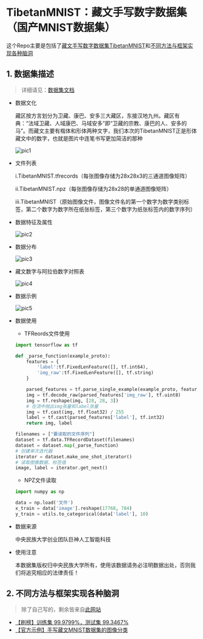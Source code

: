 # TibetanMNIST：藏文手写数字数据集（国产MNIST数据集）

这个Repo主要是包括了[藏文手写数字数据集TibetanMNIST](#1.%20数据集描述)和[不同方法与框架实现各种脑洞](#2.%20不同方法与框架实现各种脑洞)

## 1. 数据集描述

> 详细请见：[数据集文档](https://github.com/bat67/TibetanMNIST/tree/master/Datasets)


* 数据文化

	藏区按方言划分为卫藏、康巴、安多三大藏区，东接汉地九州。藏区有典：“法域卫藏、人域康巴、马域安多”即“卫藏的宗教、康巴的人、安多的马”。而藏文主要有楷体和形体两种文字，我们本次的TibetanMNIST正是形体藏文中的数字，也就是图片中连笔书写更加简洁的那种

	![pic1](https://github.com/bat67/TibetanMNIST/blob/master/assets/1.png)

	
* 文件列表

	i.TibetanMNIST.tfrecords（每张图像存储为28x28x3的三通道图像矩阵）

	ii.TibetanMNIST.npz（每张图像存储为28x28的单通道图像矩阵）

	iii.TibetanMNIST（原始图像文件，图像文件名的第一个数字为数字类别标签，第二个数字为数字所在纸张标签，第三个数字为纸张标签内的数字序列）

* 数据特征及属性

	![pic2](https://github.com/bat67/TibetanMNIST/blob/master/assets/2.jpg)

* 数据分布

	![pic3](https://github.com/bat67/TibetanMNIST/blob/master/assets/3.jpg)

* 藏文数字与阿拉伯数字对照表

	![pic4](https://github.com/bat67/TibetanMNIST/blob/master/assets/4.jpg)

* 数据示例

	![pic5](https://github.com/bat67/TibetanMNIST/blob/master/assets/5.jpg)

* 数据使用

	* TFReords文件使用
	
	```python
	import tensorflow as tf

	def _parse_function(example_proto):
		features = {
			'label':tf.FixedLenFeature([], tf.int64),
			'img_raw':tf.FixedLenFeature([], tf.string)
		}

		parsed_features = tf.parse_single_example(example_proto, features)
		img = tf.decode_raw(parsed_features['img_raw'], tf.uint8)
		img = tf.reshape(img, [28, 28, 3])
		# 在流中抛出img张量和label张量
		img = tf.cast(img, tf.float32) / 255
		label = tf.cast(parsed_features['label'], tf.int32)
		return img, label

	filenames = ["要读取的文件序列"]
	dataset = tf.data.TFRecordDataset(filenames)
	dataset = dataset.map(_parse_function)
	# 创建单次迭代器
	iterator = dataset.make_one_shot_iterator()
	# 读取图像数据、标签值
	image, label = iterator.get_next()
	
	```

	* NPZ文件读取
	
	```python
	import numpy as np

	data = np.load('文件')
	x_train = data['image'].reshape(17768, 784)
	y_train = utils.to_categorical(data['label'], 10)
	```

* 数据来源
	
	中央民族大学创业团队巨神人工智能科技
	
* 使用注意

	本数据集版权归中央民族大学所有，使用该数据请务必注明数据出处，否则我们将追究相应的法律责任！

## 2. 不同方法与框架实现各种脑洞

> 除了自己写的，剩余皆来自[此网站](https://www.kesci.com/home/dataset/5bfe734a954d6e0010683839/document)

* [【刷榜】训练集 99.9799%，测试集 99.3467%](pytorch-high_acc.ipynb)
* [【官方示例】手写藏文MNIST数据集的图像分类](【官方示例】手写藏文MNIST数据集的图像分类.ipynb)


